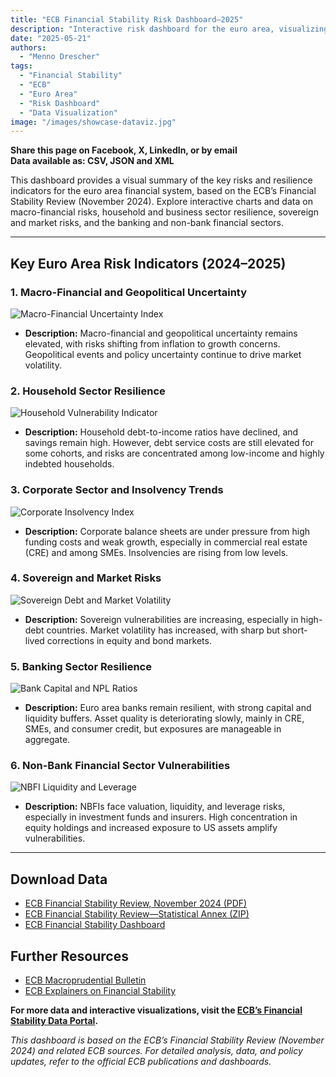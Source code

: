 ```yaml
---
title: "ECB Financial Stability Risk Dashboard—2025"
description: "Interactive risk dashboard for the euro area, visualizing key data and trends from the ECB Financial Stability Review 2025."
date: "2025-05-21"
authors:
  - "Menno Drescher"
tags:
  - "Financial Stability"
  - "ECB"
  - "Euro Area"
  - "Risk Dashboard"
  - "Data Visualization"
image: "/images/showcase-dataviz.jpg"
---
```



**Share this page on Facebook, X, LinkedIn, or by email**  
**Data available as: CSV, JSON and XML**

This dashboard provides a visual summary of the key risks and resilience indicators for the euro area financial system, based on the ECB’s Financial Stability Review (November 2024). Explore interactive charts and data on macro-financial risks, household and business sector resilience, sovereign and market risks, and the banking and non-bank financial sectors.

---

## Key Euro Area Risk Indicators (2024–2025)

### 1. Macro-Financial and Geopolitical Uncertainty

![Macro-Financial Uncertainty Index](https://www.ecb.europa.eu/press/financial-stability-publications/fsr/html/fsr202411/ecb.fsr202411.en_img16.png)

- **Description:** Macro-financial and geopolitical uncertainty remains elevated, with risks shifting from inflation to growth concerns. Geopolitical events and policy uncertainty continue to drive market volatility.

### 2. Household Sector Resilience

![Household Vulnerability Indicator](https://www.ecb.europa.eu/press/financial-stability-publications/fsr/html/fsr202411/ecb.fsr202411.en_img17.png)

- **Description:** Household debt-to-income ratios have declined, and savings remain high. However, debt service costs are still elevated for some cohorts, and risks are concentrated among low-income and highly indebted households.

### 3. Corporate Sector and Insolvency Trends

![Corporate Insolvency Index](https://www.ecb.europa.eu/press/financial-stability-publications/fsr/html/fsr202411/ecb.fsr202411.en_img18.png)

- **Description:** Corporate balance sheets are under pressure from high funding costs and weak growth, especially in commercial real estate (CRE) and among SMEs. Insolvencies are rising from low levels.

### 4. Sovereign and Market Risks

![Sovereign Debt and Market Volatility](https://www.ecb.europa.eu/press/financial-stability-publications/fsr/html/fsr202411/ecb.fsr202411.en_img19.png)

- **Description:** Sovereign vulnerabilities are increasing, especially in high-debt countries. Market volatility has increased, with sharp but short-lived corrections in equity and bond markets.

### 5. Banking Sector Resilience

![Bank Capital and NPL Ratios](https://www.ecb.europa.eu/press/financial-stability-publications/fsr/html/fsr202411/ecb.fsr202411.en_img20.png)

- **Description:** Euro area banks remain resilient, with strong capital and liquidity buffers. Asset quality is deteriorating slowly, mainly in CRE, SMEs, and consumer credit, but exposures are manageable in aggregate.

### 6. Non-Bank Financial Sector Vulnerabilities

![NBFI Liquidity and Leverage](https://www.ecb.europa.eu/press/financial-stability-publications/fsr/html/fsr202411/ecb.fsr202411.en_img21.png)

- **Description:** NBFIs face valuation, liquidity, and leverage risks, especially in investment funds and insurers. High concentration in equity holdings and increased exposure to US assets amplify vulnerabilities.

---

## Download Data

- [ECB Financial Stability Review, November 2024 (PDF)](https://www.ecb.europa.eu/pub/pdf/fsr/ecb.fsr202411~dd60fc02c3.en.pdf)
- [ECB Financial Stability Review—Statistical Annex (ZIP)](https://www.ecb.europa.eu/pub/pdf/fsr/ecb.fsr202411_annex~630e55881a.en.zip)
- [ECB Financial Stability Dashboard](https://sdw.ecb.europa.eu/reports.do?node=1000004859)

## Further Resources

- [ECB Macroprudential Bulletin](https://www.ecb.europa.eu/press/financial-stability-publications/macroprudential-bulletin/html/index.en.html)
- [ECB Explainers on Financial Stability](https://www.ecb.europa.eu/explainers/topic/financial-stability/html/index.en.html)

**For more data and interactive visualizations, visit the [ECB’s Financial Stability Data Portal](https://www.ecb.europa.eu/pub/financial-stability/html/index.en.html).**

*This dashboard is based on the ECB’s Financial Stability Review (November 2024) and related ECB sources. For detailed analysis, data, and policy updates, refer to the official ECB publications and dashboards.*
